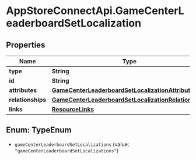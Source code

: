# AppStoreConnectApi.GameCenterLeaderboardSetLocalization

## Properties

Name | Type | Description | Notes
------------ | ------------- | ------------- | -------------
**type** | **String** |  | 
**id** | **String** |  | 
**attributes** | [**GameCenterLeaderboardSetLocalizationAttributes**](GameCenterLeaderboardSetLocalizationAttributes.md) |  | [optional] 
**relationships** | [**GameCenterLeaderboardSetLocalizationRelationships**](GameCenterLeaderboardSetLocalizationRelationships.md) |  | [optional] 
**links** | [**ResourceLinks**](ResourceLinks.md) |  | [optional] 



## Enum: TypeEnum


* `gameCenterLeaderboardSetLocalizations` (value: `"gameCenterLeaderboardSetLocalizations"`)




